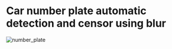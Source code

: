 # Car number plate automatic detection and censor using blur

![number_plate](https://user-images.githubusercontent.com/72137556/185652373-13285548-0cda-4c22-ad21-de42faa89bed.png)
